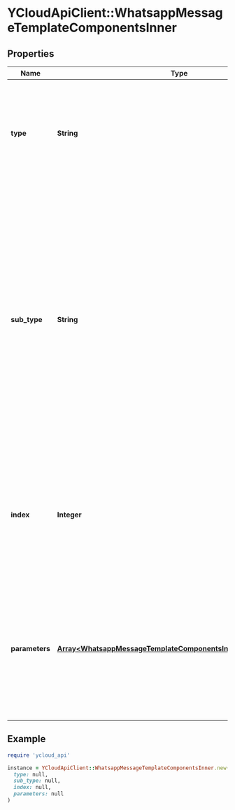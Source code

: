 # YCloudApiClient::WhatsappMessageTemplateComponentsInner

## Properties

| Name | Type | Description | Notes |
| ---- | ---- | ----------- | ----- |
| **type** | **String** | Describes the component type. One of &#x60;header&#x60;, &#x60;body&#x60;, &#x60;button&#x60;. For text-based templates, we only support the type&#x3D;body. |  |
| **sub_type** | **String** | Type of button to create. &#x60;quick_reply&#x60;: Refers to a previously created quick reply button that allows for the customer to return a predefined message. &#x60;url&#x60;: Refers to a previously created button that allows the customer to visit the URL generated by appending the text parameter to the predefined prefix URL in the template. | [optional] |
| **index** | **Integer** | Required when &#x60;type&#x60; &#x3D; &#x60;button&#x60;. Not used for the other types. Position index of the button. You can have up to 3 buttons using index values of 0 to 2. | [optional] |
| **parameters** | [**Array&lt;WhatsappMessageTemplateComponentsInnerParametersInner&gt;**](WhatsappMessageTemplateComponentsInnerParametersInner.md) | Required when &#x60;type&#x60; &#x3D; &#x60;button&#x60;. Array of parameter objects with the content of the message. For components of &#x60;type&#x60; &#x3D; &#x60;button&#x60;, see the [button parameter object](https://developers.facebook.com/docs/whatsapp/cloud-api/reference/messages#button-parameter-object). | [optional] |

## Example

```ruby
require 'ycloud_api'

instance = YCloudApiClient::WhatsappMessageTemplateComponentsInner.new(
  type: null,
  sub_type: null,
  index: null,
  parameters: null
)
```

